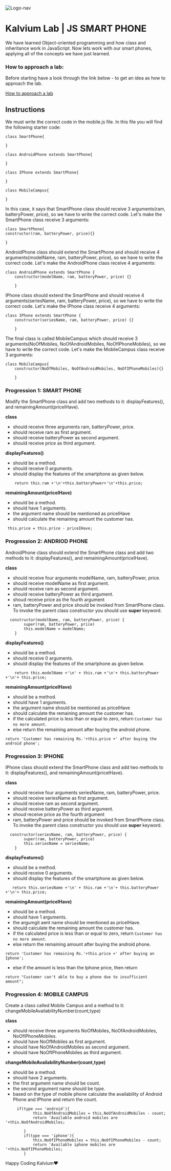![Logo-nav](https://s3.ap-south-1.amazonaws.com/kalvi-education.github.io/front-end-web-development/Kalvium-Logo.png)

# Kalvium Lab | JS SMART PHONE

We have learned Object-oriented programming and how class and inheritance work in JavaScript. Now lets work with our smart phones, applying all of the concepts we have just learned.

### How to approach a lab:

Before starting have a look through the link below - to get an idea as how to approach the lab.

[How to approach a lab](https://docs.google.com/document/d/1SZ2Pryj6kAJj63wdB2_xVJgQHq6GddeZQ3nqDXYeaBA/edit?usp=sharing)

## Instructions

We must write the correct code in the mobile.js file. In this file you will find the following starter code:

```
class SmartPhone{

}

class AndroidPhone extends SmartPhone{

}

class IPhone extends SmartPhone{

}

class MobileCampus{

}
```

In this case, it says that SmartPhone class should receive 3 arguments(ram, batteryPower, price), so we have to write the correct code. Let's make the SmartPhone class receive 3 arguments:

```
class SmartPhone{
constructor(ram, batteryPower, price){}

}
```

AndroidPhone class should extend the SmartPhone and should receive 4 arguments(modelName, ram, batteryPower, price), so we have to write the correct code. Let's make the AndroidPhone class receive 4 arguments:

```
class AndroidPhone extends SmartPhone {
    constructor(modelName, ram, batteryPower, price) {}

    }
```

IPhone class should extend the SmartPhone and should receive 4 arguments(seriesName, ram, batteryPower, price), so we have to write the correct code. Let's make the IPhone class receive 4 arguments:

```
class IPhone extends SmartPhone {
    constructor(seriesName, ram, batteryPower, price) {}

    }
```

The final class is called MobileCampus which should receive 3 arguments(NoOfMobiles, NoOfAndroidMobiles, NoOfIPhoneMobiles), so we have to write the correct code. Let's make the MobileCampus class receive 3 arguments:

```
class MobileCampus{
    constructor(NoOfMobiles, NoOfAndroidMobiles, NoOfIPhoneMobiles){}

    }
```

### Progression 1: SMART PHONE

Modify the SmartPhone class and add two methods to it: displayFeatures(), and remainingAmount(priceIHave).

**class**

- should receive three arguments ram, batteryPower, price.
- should receive ram as first argument.
- should receive batteryPower as second argument.
- should receive price as third argument.

**displayFeatures()**

- should be a method.
- should receive 0 arguments.
- should display the features of the smartphone as given below.

```
    return this.ram +'\n'+this.batteryPower+'\n'+this.price;
```

**remainingAmount(priceIHave)**

- should be a method.
- should have 1 arguments.
- the argument name should be mentioned as priceIHave
- should calculate the remaining amount the customer has.

```
 this.price = this.price - priceIHave;
```

### Progression 2: ANDRIOD PHONE

AndroidPhone class should extend the SmartPhone class and add two methods to it: displayFeatures(), and remainingAmount(priceIHave).

**class**

- should receive four arguments modelName, ram, batteryPower, price.
- should receive modelName as first argument.
- should receive ram as second argument.
- should receive batteryPower as third argument.
- shoud receive price as the fourth argument
- ram, batteryPower and price should be invoked from SmartPhone class. To invoke the parent class constructor you should use **super** keyword.

```
  constructor(modelName, ram, batteryPower, price) {
        super(ram, batteryPower, price)
        this.modelName = modelName;
    }
```

**displayFeatures()**

- should be a method.
- should receive 0 arguments.
- should display the features of the smartphone as given below.

```
    return this.modelName +'\n' + this.ram +'\n'+ this.batteryPower +'\n'+ this.price;
```

**remainingAmount(priceIHave)**

- should be a method.
- should have 1 arguments.
- the argument name should be mentioned as priceIHave
- should calculate the remaining amount the customer has.
- if the calculated price is less than or equal to zero, return `Customer has no more amount`.
- else return the remaining amount after buying the android phone.

```
return 'Customer has remaining Rs.'+this.price +' after buying the android phone';
```

### Progression 3: IPHONE

IPhone class should extend the SmartPhone class and add two methods to it: displayFeatures(), and remainingAmount(priceIHave).

**class**

- should receive four arguments seriesName, ram, batteryPower, price.
- should receive seriesName as first argument.
- should receive ram as second argument.
- should receive batteryPower as third argument.
- shoud receive price as the fourth argument
- ram, batteryPower and price should be invoked from SmartPhone class. To invoke the parent class constructor you should use **super** keyword.

```
  constructor(seriesName, ram, batteryPower, price) {
        super(ram, batteryPower, price)
        this.seriesName = seriesName;
    }
```

**displayFeatures()**

- should be a method.
- should receive 0 arguments.
- should display the features of the smartphone as given below.

```
   return this.seriesName +'\n' + this.ram +'\n'+ this.batteryPower +'\n'+ this.price;
```

**remainingAmount(priceIHave)**

- should be a method.
- should have 1 arguments.
- the argumgit aent name should be mentioned as priceIHave.
- should calculate the remaining amount the customer has.
- if the calculated price is less than or equal to zero, return `Customer has no more amount`.
- else return the remaining amount after buying the android phone.

```
return 'Customer has remaining Rs.'+this.price +' after buying an Iphone';
```

- else if the amount is less than the Iphone price, then return

```
return "Customer can't able to buy a phone due to insufficient amount";
```

### Progression 4: MOBILE CAMPUS

Create a class called Mobile Campus and a method to it: changeMobileAvailabilityNumber(count,type)

**class**

- should receive three arguments NoOfMobiles, NoOfAndroidMobiles, NoOfIPhoneMobiles.
- should have NoOfMobiles as first argument.
- should have NoOfAndroidMobiles as second argument.
- should have NoOfIPhoneMobiles as third argument.

**changeMobileAvailabilityNumber(count,type)**

- should be a method.
- should have 2 arguments.
- the first argument name should be count.
- the second argument name should be type.
- based on the type of mobile phone calculate the availability of Android Phone and IPhone and return the count.

```
     if(type === 'android'){
            this.NoOfAndroidMobiles = this.NoOfAndroidMobiles - count;
            return 'Available android mobiles are '+this.NoOfAndroidMobiles;

        }
        if(type === 'iphone'){
            this.NoOfIPhoneMobiles = this.NoOfIPhoneMobiles - count;
            return 'Available iphone mobiles are '+this.NoOfIPhoneMobiles;
        }
```

Happy Coding Kalvium❤️
